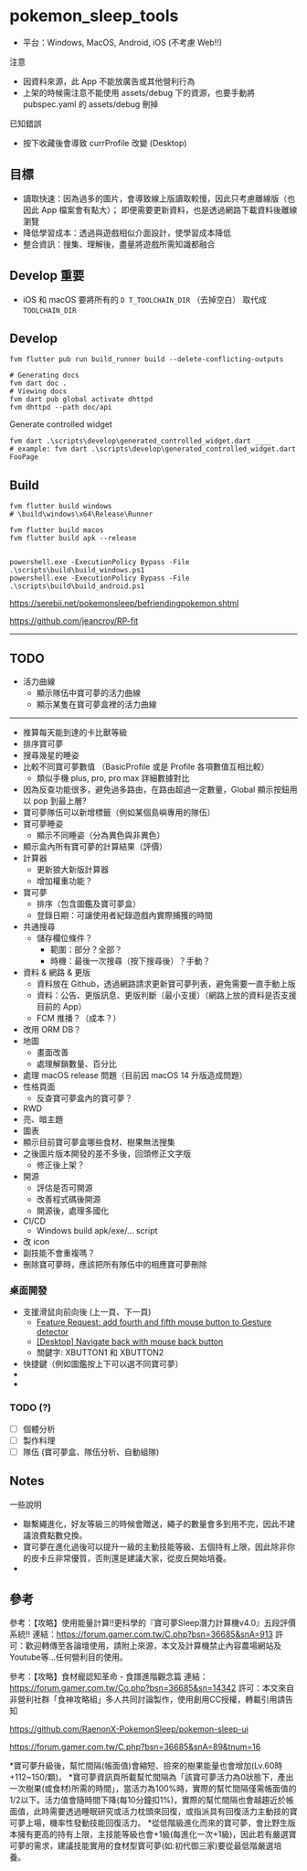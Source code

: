 # pokemon_sleep_tools

- 平台：Windows, MacOS, Android, iOS (不考慮 Web!!)

注意

- 因資料來源，此 App 不能放廣告或其他營利行為
- 上架的時候需注意不能使用 assets/debug 下的資源，也要手動將 pubspec.yaml 的 assets/debug 刪掉

已知錯誤

- 按下收藏後會導致 currProfile 改變 (Desktop)

## 目標

- 讀取快速：因為過多的圖片，會導致線上版讀取較慢，因此只考慮離線版（也因此 App 檔案會有點大）；
  即便需要更新資料，也是透過網路下載資料後離線瀏覽
- 降低學習成本：透過與遊戲相似介面設計，使學習成本降低
- 整合資訊：搜集、理解後，盡量將遊戲所需知識都融合

## Develop 重要

- iOS 和 macOS 要將所有的 `D T_TOOLCHAIN_DIR` （去掉空白） 取代成 `TOOLCHAIN_DIR`

## Develop

```shell
fvm flutter pub run build_runner build --delete-conflicting-outputs

# Generating docs
fvm dart doc .
# Viewing docs
fvm dart pub global activate dhttpd
fvm dhttpd --path doc/api
```

Generate controlled widget

```shell
fvm dart .\scripts\develop\generated_controlled_widget.dart ____
# example: fvm dart .\scripts\develop\generated_controlled_widget.dart FooPage
```


## Build

```shell
fvm flutter build windows
# \build\windows\x64\Release\Runner

fvm flutter build macos
fvm flutter build apk --release


powershell.exe -ExecutionPolicy Bypass -File .\scripts\build\build_windows.ps1
powershell.exe -ExecutionPolicy Bypass -File .\scripts\build\build_android.ps1

```

https://serebii.net/pokemonsleep/befriendingpokemon.shtml

https://github.com/jeancroy/RP-fit


---

## TODO

- 活力曲線
  - 顯示隊伍中寶可夢的活力曲線
  - 顯示某隻在寶可夢盒裡的活力曲線

---

- 推算每天能到達的卡比獸等級
- 排序寶可夢
- 搜尋幾星的睡姿
- 比較不同寶可夢數值 （BasicProfile 或是 Profile 各項數值互相比較）
  - 類似手機 plus, pro, pro max 詳細數據對比
- 因為反查功能很多，避免過多路由，在路由超過一定數量，Global 顯示按鈕用以 pop 到最上層?
- 寶可夢隊伍可以新增標籤（例如某個島嶼專用的隊伍）
- 寶可夢睡姿
  - 顯示不同睡姿（分為異色與非異色）
- 顯示盒內所有寶可夢的計算結果（評價）
- 計算器
  - 更新狼大新版計算器
  - 增加權重功能？
- 寶可夢
  - 排序（包含圖鑑及寶可夢盒）
  - 登錄日期：可讓使用者紀錄遊戲內實際捕獲的時間
- 共通搜尋
  - 儲存欄位條件？
    - 範圍：部分？全部？
    - 時機：最後一次搜尋（按下搜尋後）？手動？
- 資料 & 網路 & 更版
  - 資料放在 Github，透過網路請求更新寶可夢列表，避免需要一直手動上版
  - 資料：公告、更版訊息、更版判斷（最小支援）（網路上放的資料是否支援目前的 App）
  - FCM 推播？（成本？）
- 改用 ORM DB？
- 地圖
  - 畫面改善
  - 處理解鎖數量、百分比
- 處理 macOS release 問題（目前因 macOS 14 升版造成問題）
- 性格頁面
  - 反查寶可夢盒內的寶可夢？
- RWD
- 亮、暗主題
- 圖表
- 顯示目前寶可夢盒哪些食材、樹果無法搜集
- 之後圖片版本開發的差不多後，回頭修正文字版
  - 修正後上架？
- 開源
  - 評估是否可開源 
  - 改善程式碼後開源
  - 開源後，處理多國化
- CI/CD
  - Windows build apk/exe/... script
- 改 icon
- 副技能不會重複嗎？
- 刪除寶可夢時，應該把所有隊伍中的相應寶可夢刪除

### 桌面開發

- 支援滑鼠向前向後 (上一頁、下一頁)
  - [Feature Request: add fourth and fifth mouse button to Gesture detector](https://github.com/flutter/flutter/issues/115641)
  - [\[Desktop\] Navigate back with mouse back button](https://github.com/flutter/flutter/issues/56919)
  - 關鍵字: XBUTTON1 和 XBUTTON2
- 快捷鍵（例如圖鑑按上下可以選不同寶可夢）
- 
- 


### TODO (?)

- [ ] 個體分析
- [ ] 製作料理
- [ ] 隊伍 (寶可夢盒、隊伍分析、自動組隊)

## Notes

一些說明

- 聯繫繩進化，好友等級三的時候會贈送，繩子的數量會多到用不完，因此不建議浪費點數兌換。
- 寶可夢在進化過後可以提升一級的主動技能等級、五個持有上限，因此除非你的皮卡丘非常優質，否則還是建議大家，從皮丘開始培養。
-

## 參考

參考：【攻略】使用能量計算!!更科學的『寶可夢Sleep潛力計算機v4.0』五段評價系統!!
連結：https://forum.gamer.com.tw/C.php?bsn=36685&snA=913
許可：歡迎轉傳至各論壇使用，請附上來源，本文及計算機禁止內容農場網站及Youtube等...任何營利目的使用。

參考：【攻略】食材寵認知革命 - 食譜進階觀念篇
連結：https://forum.gamer.com.tw/Co.php?bsn=36685&sn=14342
許可：本文來自非營利社群「食神攻略組」多人共同討論製作，使用創用CC授權，轉載引用請告知

https://github.com/RaenonX-PokemonSleep/pokemon-sleep-ui

https://forum.gamer.com.tw/C.php?bsn=36685&snA=89&tnum=16

*寶可夢升級後，幫忙間隔(帳面值)會縮短、撿來的樹果能量也會增加(Lv.60時 +112~150/顆)。
*寶可夢資訊頁所載幫忙間隔為「該寶可夢活力為0狀態下，產出一次樹果(或食材)所需的時間」，當活力為100%時，實際的幫忙間隔僅需帳面值的1/2以下。活力值會隨時間下降(每10分鐘扣1%)，實際的幫忙間隔也會越趨近於帳面值，此時需要透過睡眠研究或活力枕頭來回復，或指派具有回復活力主動技的寶可夢上場，機率性發動技能回復活力。
*從低階級進化而來的寶可夢，會比野生版本擁有更高的持有上限，主技能等級也會+1級(每進化一次+1級)，因此若有嚴選寶可夢的需求，建議技能實用的食材型寶可夢(如:初代御三家)要從最低階嚴選培養。




